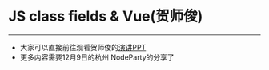 # JS class fields & Vue(贺师俊)
___
- 大家可以直接前往观看贺师俊的[演讲PPT](http://johnhax.net/2018/field-vue/slide#1)
- 更多内容需要12月9日的杭州 NodeParty的分享了
